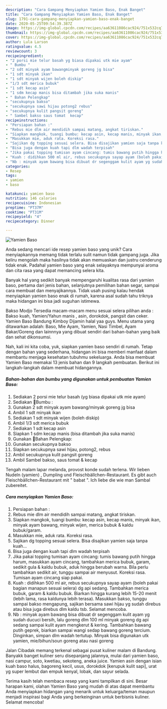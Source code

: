 ```yaml
---
description: "Cara Gampang Menyiapkan Yamien Baso, Enak Banget"
title: "Cara Gampang Menyiapkan Yamien Baso, Enak Banget"
slug: 1791-cara-gampang-menyiapkan-yamien-baso-enak-banget
date: 2020-05-25T09:54:39.387Z
image: https://img-global.cpcdn.com/recipes/aa63611086cac924/751x532cq70/yamien-baso-foto-resep-utama.jpg
thumbnail: https://img-global.cpcdn.com/recipes/aa63611086cac924/751x532cq70/yamien-baso-foto-resep-utama.jpg
cover: https://img-global.cpcdn.com/recipes/aa63611086cac924/751x532cq70/yamien-baso-foto-resep-utama.jpg
author: Lula Larson
ratingvalue: 4.5
reviewcount: 3
recipeingredient:
- "2 porsi mie telur basah yg biasa dipakai utk mie ayam"
- " Bumbu "
- "2 sdt minyak ayam bawangminyak goreng jg bisa"
- "1 sdt minyak ikan"
- "1 sdt minyak wijen boleh diskip"
- "1/3 sdt merica bubuk"
- "1 sdt kecap asin"
- "1 sdm kecap manis bisa ditambah jika suka manis"
- " Bahan Pelengkap"
- "secukupnya bakso"
- "secukupnya sawi hijau potong2 rebus"
- "secukupnya kulit pangsit goreng"
- " Sambel bakso saus tomat  kecap"
recipeinstructions:
- "Persiapan bahan :"
- "Rebus mie dlm air mendidih sampai matang, angkat tiriskan."
- "Siapkan mangkok, tuangi bumbu: kecap asin, kecap manis, minyak ikan, minyak ayam bawang, minyak wijen, merica bubuk &amp; kaldu bubuk/garam."
- "Masukkan mie, aduk rata. Koreksi rasa."
- "Sajikan dg topping sesuai selera. Bisa disajikan yamien saja tanpa kuah..."
- "Bisa juga dengan kuah tapi dlm wadah terpisah"
- "Jika pakai topping tumisan ayam cincang: tumis bawang putih hingga harum, masukkan ayam cincang, tambahkan merica bubuk, garam, sedikit gula &amp; kaldu bubuk, aduk hingga berubah warna. Bila perlu tambahkan sedikit air, tunggu sampai air menyusut. Koreksi rasa. Tumisan ayam cincang siap pakai."
- "Kuah : didihkan 500 ml air, rebus secukupnya sayap ayam (boleh pakai bagian manapun sesuai selera) dg api sedang. Tambahkan merica bubuk, garam &amp; kaldu bubuk. Biarkan hingga kurang lebih 15-20 menit (lebih lama, rasa kaldunya lebih terasa). Masukkan bakso, tunggu sampai bakso mengapung, sajikan bersama sawi hijau yg sudah direbus atau bisa juga direbus dlm kaldu tsb. Selamat mencoba."
- "Nb : minyak ayam bawang bisa dibuat dr segenggam kulit ayam yg sudah ducuci bersih, lalu goreng dlm 100 ml minyak goreng dg api sedang sampai kulit ayam mengkerut &amp; kering. Tambahkan bawang putih geprek, biarkan sampai wangi sedap bawang goreng tercium. Dinginkan, simpan dlm wadah tertutup. Minyak bisa digunakan utk yamien, mie/bihun/soun goreng atau nasi goreng"
categories:
- Resep
tags:
- yamien
- baso

katakunci: yamien baso 
nutrition: 146 calories
recipecuisine: Indonesian
preptime: "PT37M"
cooktime: "PT31M"
recipeyield: "4"
recipecategory: Dinner

---
```



![Yamien Baso](https://img-global.cpcdn.com/recipes/aa63611086cac924/751x532cq70/yamien-baso-foto-resep-utama.jpg)

Anda sedang mencari ide resep yamien baso yang unik? Cara menyiapkannya memang tidak terlalu sulit namun tidak gampang juga. Jika keliru mengolah maka hasilnya tidak akan memuaskan dan justru cenderung tidak enak. Padahal yamien baso yang enak selayaknya mempunyai aroma dan cita rasa yang dapat memancing selera kita.

Banyak hal yang sedikit banyak mempengaruhi kualitas rasa dari yamien baso, pertama dari jenis bahan, selanjutnya pemilihan bahan segar, sampai cara membuat dan menyajikannya. Tidak usah pusing kalau hendak menyiapkan yamien baso enak di rumah, karena asal sudah tahu triknya maka hidangan ini bisa jadi suguhan istimewa.

Bakso Modjo Tersedia macam-macam menu sesuai selera pilihan anda : Bakso kuah, Yamien/Yahun manis , asin, dorokdok, pangsit dan ceker. Yamien Baso Bandung Kimboy Dijamin halal yaa guys. Menu utama yang ditawarkan adalah: Baso, Mie Ayam, Yamien, Nasi Timbel, Ayam Bakar/Goreng dan lainnnya yang dibuat sendiri dari bahan-bahan yang baik dan sehat dikonsumsi.


Nah, kali ini kita coba, yuk, siapkan yamien baso sendiri di rumah. Tetap dengan bahan yang sederhana, hidangan ini bisa memberi manfaat dalam membantu menjaga kesehatan tubuhmu sekeluarga. Anda bisa membuat Yamien Baso memakai 13 jenis bahan dan 9 langkah pembuatan. Berikut ini langkah-langkah dalam membuat hidangannya.

<!--inarticleads1-->

##### Bahan-bahan dan bumbu yang digunakan untuk pembuatan Yamien Baso:

1. Sediakan 2 porsi mie telur basah (yg biasa dipakai utk mie ayam)
1. Sediakan  🌾Bumbu :
1. Gunakan 2 sdt minyak ayam bawang/minyak goreng jg bisa
1. Ambil 1 sdt minyak ikan
1. Sediakan 1 sdt minyak wijen (boleh diskip)
1. Ambil 1/3 sdt merica bubuk
1. Sediakan 1 sdt kecap asin
1. Siapkan 1 sdm kecap manis (bisa ditambah jika suka manis)
1. Gunakan  🌾Bahan Pelengkap:
1. Gunakan secukupnya bakso
1. Siapkan secukupnya sawi hijau, potong2, rebus
1. Ambil secukupnya kulit pangsit goreng
1. Ambil  Sambel bakso, saus tomat &amp; kecap


Tengah malam lapar melanda, provost konde sudah terlena. Wir lieben Nudeln (yamien) , Dumpling und Fleischbällchen-Restaurant. Es gibt auch Fleischbällchen-Restaurant mit &#34; babat &#34;. Ich liebe die wie man Sambal zubereitet. 

<!--inarticleads2-->

##### Cara menyiapkan Yamien Baso:

1. Persiapan bahan :
1. Rebus mie dlm air mendidih sampai matang, angkat tiriskan.
1. Siapkan mangkok, tuangi bumbu: kecap asin, kecap manis, minyak ikan, minyak ayam bawang, minyak wijen, merica bubuk &amp; kaldu bubuk/garam.
1. Masukkan mie, aduk rata. Koreksi rasa.
1. Sajikan dg topping sesuai selera. Bisa disajikan yamien saja tanpa kuah...
1. Bisa juga dengan kuah tapi dlm wadah terpisah
1. Jika pakai topping tumisan ayam cincang: tumis bawang putih hingga harum, masukkan ayam cincang, tambahkan merica bubuk, garam, sedikit gula &amp; kaldu bubuk, aduk hingga berubah warna. Bila perlu tambahkan sedikit air, tunggu sampai air menyusut. Koreksi rasa. Tumisan ayam cincang siap pakai.
1. Kuah : didihkan 500 ml air, rebus secukupnya sayap ayam (boleh pakai bagian manapun sesuai selera) dg api sedang. Tambahkan merica bubuk, garam &amp; kaldu bubuk. Biarkan hingga kurang lebih 15-20 menit (lebih lama, rasa kaldunya lebih terasa). Masukkan bakso, tunggu sampai bakso mengapung, sajikan bersama sawi hijau yg sudah direbus atau bisa juga direbus dlm kaldu tsb. Selamat mencoba.
1. Nb : minyak ayam bawang bisa dibuat dr segenggam kulit ayam yg sudah ducuci bersih, lalu goreng dlm 100 ml minyak goreng dg api sedang sampai kulit ayam mengkerut &amp; kering. Tambahkan bawang putih geprek, biarkan sampai wangi sedap bawang goreng tercium. Dinginkan, simpan dlm wadah tertutup. Minyak bisa digunakan utk yamien, mie/bihun/soun goreng atau nasi goreng


Jalan Cibadak memang terkenal sebagai pusat kuliner malam di Bandung. Banyakk banget kuliner seru disepanjang jalannya, mulai dari yamien baso, nasi campur, soto, kwetiau, sekoteng, aneka juice. Yamien asin dengan isian kuah baso halus, bagoreng kecil, usus, dorokdok [kerupuk kulit sapi], urat yg super lembut dan empuk kenyal, lobak, dan sayur selada. 

Terima kasih telah membaca resep yang kami tampilkan di sini. Besar harapan kami, olahan Yamien Baso yang mudah di atas dapat membantu Anda menyiapkan hidangan yang menarik untuk keluarga/teman maupun menjadi inspirasi bagi Anda yang berkeinginan untuk berbisnis kuliner. Selamat mencoba!
